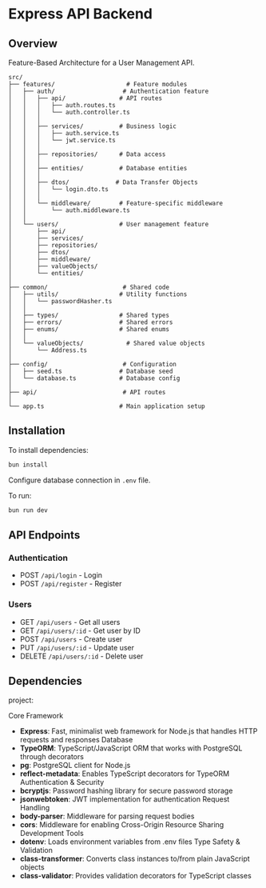 # Express API Backend

## Overview

Feature-Based Architecture for a User Management API.

```
src/
├── features/                    # Feature modules
│   ├── auth/                   # Authentication feature
│   │   ├── api/               # API routes
│   │   │   ├── auth.routes.ts
│   │   │   └── auth.controller.ts
│   │   │
│   │   ├── services/          # Business logic
│   │   │   ├── auth.service.ts
│   │   │   └── jwt.service.ts
│   │   │
│   │   ├── repositories/      # Data access
│   │   │
│   │   ├── entities/          # Database entities
│   │   │
│   │   ├── dtos/             # Data Transfer Objects
│   │   │   └── login.dto.ts
│   │   │
│   │   └── middleware/        # Feature-specific middleware
│   │       └── auth.middleware.ts
│   │
│   └── users/                 # User management feature
│       ├── api/
│       ├── services/
│       ├── repositories/
│       ├── dtos/
│       ├── middleware/
│       ├── valueObjects/
│       └── entities/
│
├── common/                     # Shared code
│   ├── utils/                 # Utility functions
│   │   └── passwordHasher.ts
│   │
│   ├── types/                 # Shared types
│   ├── errors/                # Shared errors
│   ├── enums/                 # Shared enums
│   │
│   └── valueObjects/            # Shared value objects
│       └── Address.ts
│
├── config/                     # Configuration
│   ├── seed.ts                # Database seed
│   └── database.ts            # Database config
│
├── api/                        # API routes
│
└── app.ts                     # Main application setup
```

## Installation

To install dependencies:

```bash
bun install
```

Configure database connection in `.env` file.

To run:

```bash
bun run dev
```

## API Endpoints

### Authentication

- POST `/api/login` - Login
- POST `/api/register` - Register

### Users

- GET `/api/users` - Get all users
- GET `/api/users/:id` - Get user by ID
- POST `/api/users` - Create user
- PUT `/api/users/:id` - Update user
- DELETE `/api/users/:id` - Delete user

## Dependencies

project:

Core Framework

- **Express**: Fast, minimalist web framework for Node.js that handles HTTP requests and responses
  Database
- **TypeORM**: TypeScript/JavaScript ORM that works with PostgreSQL through decorators
- **pg**: PostgreSQL client for Node.js
- **reflect-metadata**: Enables TypeScript decorators for TypeORM
  Authentication & Security
- **bcryptjs**: Password hashing library for secure password storage
- **jsonwebtoken**: JWT implementation for authentication
  Request Handling
- **body-parser**: Middleware for parsing request bodies
- **cors**: Middleware for enabling Cross-Origin Resource Sharing
  Development Tools
- **dotenv**: Loads environment variables from .env files
  Type Safety & Validation
- **class-transformer**: Converts class instances to/from plain JavaScript objects
- **class-validator**: Provides validation decorators for TypeScript classes

